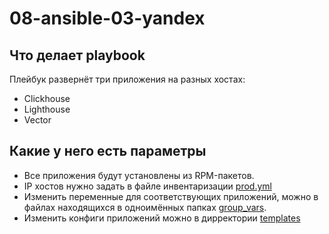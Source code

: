 # 08-ansible-03-yandex

## Что делает playbook

Плейбук развернёт три приложения на разных хостах:

- Clickhouse
- Lighthouse	
- Vector

## Какие у него есть параметры

- Все приложения будут установлены из RPM-пакетов.
- IP хостов нужно задать в файле инвентаризации [prod.yml](playbook/inventory/prod.yml)
- Изменить переменные для соответствующих приложений, можно в файлах находящихся в одноимённых папках [group_vars](playbook/group_vars).
- Изменить конфиги приложений можно в дирректории [templates](playbook/templates)
